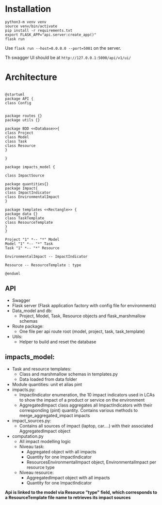 # Installation

```
python3-m venv venv
source venv/bin/activate
pip install -r requirements.txt
export FLASK_APP="api.server:create_app()"
flask run
```
Use `flask run --host=0.0.0.0 --port=5001` on the server.

Th swagger UI should be at `http://127.0.0.1:5000/api/v1/ui/`
# Architecture

```plantuml

@startuml
package API {
class Config


package routes {}
package utils {}

package BDD <<Database>>{
class Project
class Model
class Task
class Resource
}

}

package impacts_model {

class ImpactSource

package quantities{}
package Impact{
class ImpactIndicator
class EnvironmentalImpact
}

package templates <<Rectangle>> {
package data {}
class TaskTemplate
class ResourceTemplate
}
}

Project "1" *-- "*" Model
Model "1" *-- "*" Task
Task "1" *-- "*" Resource

EnvironmentalImpact -- ImpactIndicator 

Resource -- ResourceTemplate : type

@enduml
```


## API
- Swagger
- Flask server (Flask application factory with config file for environments)
- Data_model and db: 
	-  Project, Model, Task, Resource objects and flask_marshmallow schemas
- Route package:
	- One file per api route root (model, project, task, task_template)
- Utils:
	- Helper to build and reset the database

## impacts_model:

- Task and resource templates:
	- Class and marshmallow schemas in templates.py
	- Data loaded from data folder
- Module quantities:  unit et alias pint
- impacts.py:
	- ImpactIndicator enumeration, the 10 impact indicators used in LCAs to show the impact of a product or service on the environment
	- AggregatedImpact class aggregates all ImpactIndicators with their corresponding (pint) quantity. Contains various methods to merge_aggregated_impact impacts
- impact_sources.py:
	- Contains all sources of impact (laptop, car....) with their associated AggregatedImpact object
- computation.py
	- All impact modelling logic
	- Niveau task:
		- Aggregated object with all impacts
		- Quantity for one ImpactIndicator
		- ResourcesEnvironmentalImpact object, EnvironmentalImpact per resource type
	- Niveau resource:
		- AggregatedImpact object with all impacts
		- Quantity for one ImpactIndicator

**Api is linked to the model via Resource "type" field, which corresponds to a ResourceTemplate file name to retrieves its impact sources**
